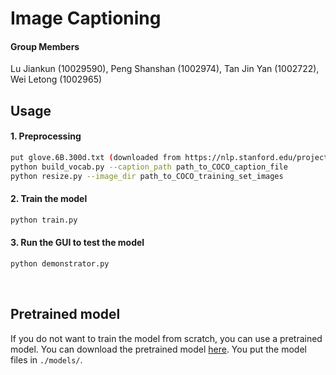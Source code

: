 # Image Captioning

#### Group Members
Lu Jiankun (10029590), Peng Shanshan (1002974),
Tan Jin Yan (1002722), Wei Letong (1002965)

## Usage 

#### 1. Preprocessing

```bash
put glove.6B.300d.txt (downloaded from https://nlp.stanford.edu/projects/glove/) in the same directory as train.py
python build_vocab.py --caption_path path_to_COCO_caption_file
python resize.py --image_dir path_to_COCO_training_set_images
```

#### 2. Train the model

```bash
python train.py    
```

#### 3. Run the GUI to test the model 

```bash
python demonstrator.py
```

<br>

## Pretrained model
If you do not want to train the model from scratch, you can use a pretrained model. You can download the pretrained model [here](https://www.dropbox.com/sh/jsdcgn33vhnjayo/AACItONej3cy1cHkOin8Bnyha?dl=0). You put the model files in `./models/`.
